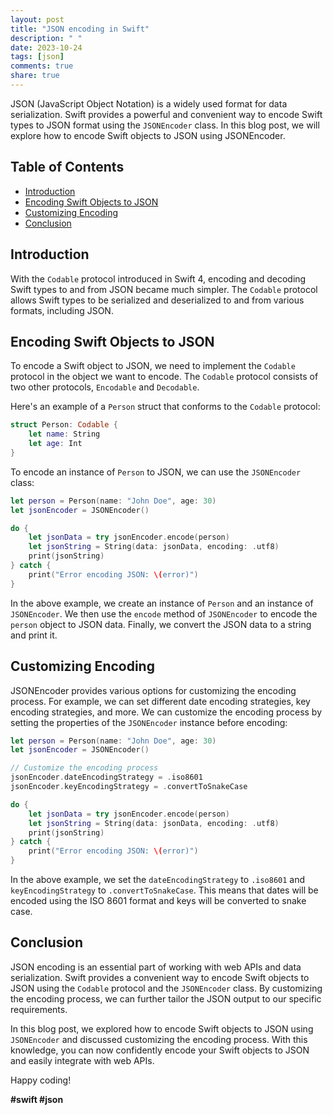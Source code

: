 ```yaml
---
layout: post
title: "JSON encoding in Swift"
description: " "
date: 2023-10-24
tags: [json]
comments: true
share: true
---
```


JSON (JavaScript Object Notation) is a widely used format for data serialization. Swift provides a powerful and convenient way to encode Swift types to JSON format using the `JSONEncoder` class. In this blog post, we will explore how to encode Swift objects to JSON using JSONEncoder.

## Table of Contents
- [Introduction](#introduction)
- [Encoding Swift Objects to JSON](#encoding-swift-objects-to-json)
- [Customizing Encoding](#customizing-encoding)
- [Conclusion](#conclusion)

## Introduction

With the `Codable` protocol introduced in Swift 4, encoding and decoding Swift types to and from JSON became much simpler. The `Codable` protocol allows Swift types to be serialized and deserialized to and from various formats, including JSON.

## Encoding Swift Objects to JSON

To encode a Swift object to JSON, we need to implement the `Codable` protocol in the object we want to encode. The `Codable` protocol consists of two other protocols, `Encodable` and `Decodable`.

Here's an example of a `Person` struct that conforms to the `Codable` protocol:

```swift
struct Person: Codable {
    let name: String
    let age: Int
}
```

To encode an instance of `Person` to JSON, we can use the `JSONEncoder` class:

```swift
let person = Person(name: "John Doe", age: 30)
let jsonEncoder = JSONEncoder()

do {
    let jsonData = try jsonEncoder.encode(person)
    let jsonString = String(data: jsonData, encoding: .utf8)
    print(jsonString)
} catch {
    print("Error encoding JSON: \(error)")
}
```

In the above example, we create an instance of `Person` and an instance of `JSONEncoder`. We then use the `encode` method of `JSONEncoder` to encode the `person` object to JSON data. Finally, we convert the JSON data to a string and print it.

## Customizing Encoding

JSONEncoder provides various options for customizing the encoding process. For example, we can set different date encoding strategies, key encoding strategies, and more. We can customize the encoding process by setting the properties of the `JSONEncoder` instance before encoding:

```swift
let person = Person(name: "John Doe", age: 30)
let jsonEncoder = JSONEncoder()

// Customize the encoding process
jsonEncoder.dateEncodingStrategy = .iso8601
jsonEncoder.keyEncodingStrategy = .convertToSnakeCase

do {
    let jsonData = try jsonEncoder.encode(person)
    let jsonString = String(data: jsonData, encoding: .utf8)
    print(jsonString)
} catch {
    print("Error encoding JSON: \(error)")
}
```

In the above example, we set the `dateEncodingStrategy` to `.iso8601` and `keyEncodingStrategy` to `.convertToSnakeCase`. This means that dates will be encoded using the ISO 8601 format and keys will be converted to snake case.

## Conclusion

JSON encoding is an essential part of working with web APIs and data serialization. Swift provides a convenient way to encode Swift objects to JSON using the `Codable` protocol and the `JSONEncoder` class. By customizing the encoding process, we can further tailor the JSON output to our specific requirements.

In this blog post, we explored how to encode Swift objects to JSON using `JSONEncoder` and discussed customizing the encoding process. With this knowledge, you can now confidently encode your Swift objects to JSON and easily integrate with web APIs.

Happy coding!

**#swift #json**